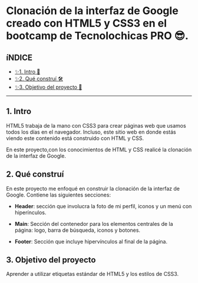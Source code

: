 # Clonación de la interfaz de Google creado con HTML5 y CSS3 en el bootcamp de Tecnolochicas PRO 😎.

## íNDICE

* [✨1. Intro 🧐](https://github.com/YaretziLeon/cloninterfazgoogle/tree/main#1-intro)
* [✨2. Qué construí 🛠](https://github.com/YaretziLeon/cloninterfazgoogle/tree/main#2-qu%C3%A9-constru%C3%AD)
* [✨3. Objetivo del proyecto 🎯](https://github.com/YaretziLeon/cloninterfazgoogle/tree/main#3-objetivo-del-proyecto)

****

## 1. Intro
HTML5 trabaja de la mano con CSS3 para crear páginas web que usamos todos los días en el navegador. Incluso, este sitio web en donde estás viendo este contenido está construido con HTML y CSS.

En este proyecto,con los conocimientos de HTML y CSS realicé la clonación de la interfaz de Google.

## 2. Qué construí
En este proyecto me enfoqué en construir la clonación de la interfaz de Google.
Contiene las siguientes secciones:

* **Header**: sección que involucra la foto de mi perfil, iconos y un menú con hiperínculos.

* **Main**: Sección del contenedor para los elementos centrales de la página: logo, barra de búsqueda, iconos y botones.

* **Footer**: Sección que incluye hipervínculos al final de la página.

## 3. Objetivo del proyecto
Aprender a utilizar etiquetas estándar de HTML5 y los estilos de CSS3.
